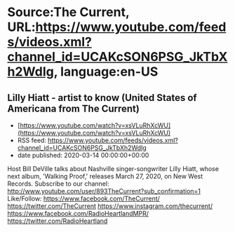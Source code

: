 # Source:The Current, URL:https://www.youtube.com/feeds/videos.xml?channel_id=UCAKcSON6PSG_JkTbXh2WdIg, language:en-US

## Lilly Hiatt - artist to know (United States of Americana from The Current)
 - [https://www.youtube.com/watch?v=xsVLuRhXcWU](https://www.youtube.com/watch?v=xsVLuRhXcWU)
 - RSS feed: https://www.youtube.com/feeds/videos.xml?channel_id=UCAKcSON6PSG_JkTbXh2WdIg
 - date published: 2020-03-14 00:00:00+00:00

Host Bill DeVille talks about Nashville singer-songwriter Lilly Hiatt, whose next album, 'Walking Proof,' releases March 27, 2020, on New West Records.
Subscribe to our channel:
http://www.youtube.com/user/893TheCurrent?sub_confirmation=1
Like/Follow:
https://www.facebook.com/TheCurrent/
https://twitter.com/TheCurrent
https://www.instagram.com/thecurrent/
https://www.facebook.com/RadioHeartlandMPR/
https://twitter.com/RadioHeartland


